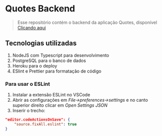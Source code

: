 # Quotes Backend

> Esse repositório contém o backend da aplicação Quotes, disponível [Clicando aqui](https://bernardocamps.github.io/quotes/)

## Tecnologias utilizadas

1. NodeJS com Typescript para desenvolvimento
2. PostgreSQL para o banco de dados
3. Heroku para o deploy
4. ESlint e Prettier para formatação de código



### Para usar o ESLint

1. Instalar a extensão ESLint no VSCode
2. Abrir as configurações em _File->preferences->settings_ e no canto superior direito clicar em _Open Settings JSON_
3. Inserir o trecho:
```JSON
"editor.codeActionsOnSave": {
    "source.fixAll.eslint": true
}
```

